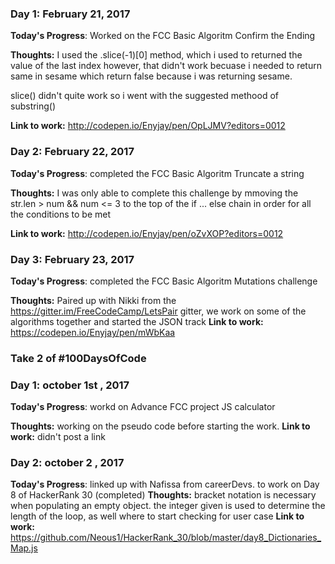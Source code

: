<!--# 100 Days Of Code - Log

### Day 0: February 30, 2016 (Example 1)
##### (delete me or comment me out)

**Today's Progress**: Fixed CSS, worked on canvas functionality for the app.

**Thoughts:** I really struggled with CSS, but, overall, I feel like I am slowly getting better at it. Canvas is still new for me, but I managed to figure out some basic functionality.

**Link to work:** [Calculator App](http://www.example.com)

### Day 0: February 30, 2016 (Example 2)
##### (delete me or comment me out)

**Today's Progress**: Fixed CSS, worked on canvas functionality for the app.

**Thoughts**: I really struggled with CSS, but, overall, I feel like I am slowly getting better at it. Canvas is still new for me, but I managed to figure out some basic functionality.

**Link(s) to work**: [Calculator App](http://www.example.com)


### Day 1: June 27, Monday

**Today's Progress**: I've gone through many exercises on FreeCodeCamp.

**Thoughts** I've recently started coding, and it's a great feeling when I finally solve an algorithm challenge after a lot of attempts and hours spent.

**Link(s) to work**
1. [Find the Longest Word in a String](https://www.freecodecamp.com/challenges/find-the-longest-word-in-a-string)
2. [Title Case a Sentence](https://www.freecodecamp.com/challenges/title-case-a-sentence)
-->
### Day 1: February 21, 2017 
**Today's Progress**: Worked on the FCC Basic Algoritm Confirm the Ending 

**Thoughts:** I used the .slice(-1)[0] method, which i used to returned the  value of the last index however, that didn't work becuase i needed to return same in sesame which return false because i was returning sesame.

slice() didn't quite work so i went with the suggested methood of substring()

**Link to work:** http://codepen.io/Enyjay/pen/OpLJMV?editors=0012


### Day 2: February 22, 2017 
**Today's Progress**: completed the FCC Basic Algoritm Truncate a string 

**Thoughts:** I was only able to complete this challenge by mmoving the str.len > num && num <= 3 to the top of the if ... else chain in order for all the conditions to be met

**Link to work:** http://codepen.io/Enyjay/pen/oZvXOP?editors=0012

### Day 3: February 23, 2017 
**Today's Progress**: completed the FCC Basic Algoritm Mutations challenge 

**Thoughts:** Paired up with Nikki from the https://gitter.im/FreeCodeCamp/LetsPair gitter, we work on some of the algorithms together and started the JSON track 
**Link to work:** https://codepen.io/Enyjay/pen/mWbKaa
###

### Take 2 of #100DaysOfCode

###
### Day 1: october 1st , 2017 
**Today's Progress**: workd on Advance FCC project JS calculator

**Thoughts:** working on the pseudo code before starting the work.
**Link to work:** didn't post a link 


### Day 2: october 2 , 2017 
**Today's Progress**: linked up with Nafissa from careerDevs. to work on Day 8 of HackerRank 30 (completed)
**Thoughts:** bracket notation is necessary when populating an empty object. the integer given is used to determine the length of the loop, as well where to start checking for user case
**Link to work:** https://github.com/Neous1/HackerRank_30/blob/master/day8_Dictionaries_Map.js
